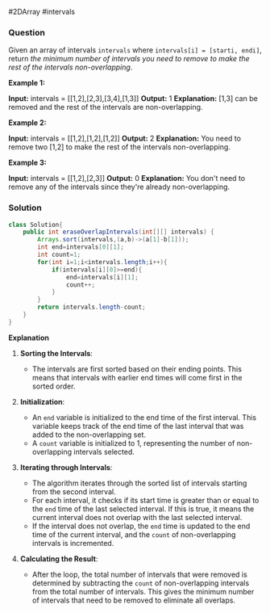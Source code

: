 #2DArray #intervals 
### Question
Given an array of intervals `intervals` where `intervals[i] = [starti, endi]`, return _the minimum number of intervals you need to remove to make the rest of the intervals non-overlapping_.

**Example 1:**

**Input:** intervals = [[1,2],[2,3],[3,4],[1,3]]
**Output:** 1
**Explanation:** [1,3] can be removed and the rest of the intervals are non-overlapping.

**Example 2:**

**Input:** intervals = [[1,2],[1,2],[1,2]]
**Output:** 2
**Explanation:** You need to remove two [1,2] to make the rest of the intervals non-overlapping.

**Example 3:**

**Input:** intervals = [[1,2],[2,3]]
**Output:** 0
**Explanation:** You don't need to remove any of the intervals since they're already non-overlapping.

### Solution
```java
class Solution{
	public int eraseOverlapIntervals(int[][] intervals) {  
	    Arrays.sort(intervals,(a,b)->(a[1]-b[1]));  
	    int end=intervals[0][1];  
	    int count=1;  
	    for(int i=1;i<intervals.length;i++){  
	        if(intervals[i][0]>=end){  
	            end=intervals[i][1];  
	            count++;  
	        }  
	    }  
	    return intervals.length-count;  
	}
}
```

**Explanation**
1. **Sorting the Intervals**:
    
    - The intervals are first sorted based on their ending points. This means that intervals with earlier end times will come first in the sorted order.
2. **Initialization**:
    
    - An `end` variable is initialized to the end time of the first interval. This variable keeps track of the end time of the last interval that was added to the non-overlapping set.
    - A `count` variable is initialized to 1, representing the number of non-overlapping intervals selected.
3. **Iterating through Intervals**:
    
    - The algorithm iterates through the sorted list of intervals starting from the second interval.
    - For each interval, it checks if its start time is greater than or equal to the `end` time of the last selected interval. If this is true, it means the current interval does not overlap with the last selected interval.
    - If the interval does not overlap, the `end` time is updated to the end time of the current interval, and the `count` of non-overlapping intervals is incremented.
4. **Calculating the Result**:
    
    - After the loop, the total number of intervals that were removed is determined by subtracting the `count` of non-overlapping intervals from the total number of intervals. This gives the minimum number of intervals that need to be removed to eliminate all overlaps.

